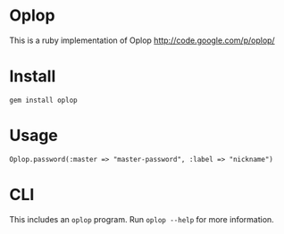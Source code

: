 Oplop
=====

This is a ruby implementation of Oplop http://code.google.com/p/oplop/

Install
=======

    gem install oplop

Usage
=====

    Oplop.password(:master => "master-password", :label => "nickname")

CLI
===

This includes an `oplop` program.  Run `oplop --help` for more information.
